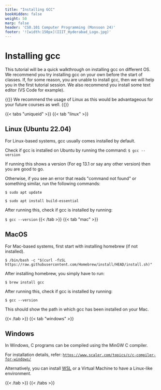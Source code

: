 ```yaml
---
title: "Installing GCC"
bookHidden: false
weight: 50
marp: false
header: 'CS0.101 Computer Programming (Monsoon 24)'
footer: '![width:150px](IIIT_Hyderabad_Logo.jpg)'
---
```


# Installing gcc

This tutorial will be a quick walkthrough on installing gcc on different OS. We recommend you try installing gcc on your own before the start of classes. If, for some reason, you are unable to install gcc, then we will help you in the first tutorial session. We also recommend you install some text editor (VS Code for example).

{{<hint info>}}
We recommend the usage of Linux as this would be advantageous for your future courses as well.
{{</hint>}}

{{< tabs "uniqueid" >}}
{{< tab "linux" >}}

## Linux (Ubuntu 22.04)

For Linux-based systems, gcc usually comes installed by default.

Check if gcc is installed on Ubuntu by running the command:
`$ gcc --version`

If running this shows a version (For eg 13.1 or say any other version) then you are good to go.

Otherwise, if you see an error that reads "command not found" or something similar, run the following commands:

`$ sudo apt update`

`$ sudo apt install build-essential`

After running this, check if gcc is installed by running:

`$ gcc --version`
{{< /tab >}}
{{< tab "mac" >}} 

## MacOS

For Mac-based systems, first start with installing homebrew (if not installed).

`$ /bin/bash -c "$(curl -fsSL https://raw.githubusercontent.com/Homebrew/install/HEAD/install.sh)"`

After installing homebrew, you simply have to run:

`$ brew install gcc`

After running this, check if gcc is installed by running:

`$ gcc --version`

This should show the path in which gcc has been installed on your Mac.

{{< /tab >}}
{{< tab "windows" >}} 
## Windows

In Windows, C programs can be compiled using the MinGW C compiler.

For installation details, refer:
[`https://www.scaler.com/topics/c/c-compiler-for-windows/`](https://www.scaler.com/topics/c/c-compiler-for-windows/)

Alternatively, you can install [WSL](https://ubuntu.com/tutorials/install-ubuntu-on-wsl2-on-windows-11-with-gui-support#1-overview) or a Virtual Machine to have a Linux-like environment.

{{< /tab >}}
{{< /tabs >}}
